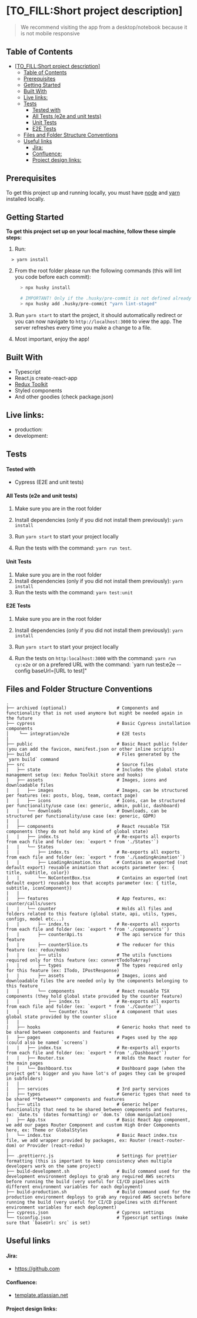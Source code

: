 # [TO_FILL:Short project description]

> We recommend visiting the app from a desktop/notebook because it is not mobile responsive

<!--
## Core functionality
****
- Users can securely login in the app
- Users can add call through a form or by uploading a CSV file
- Users can filter/sort/search the call list
- Users can start calls and see the transcript of the conversation between the Virtual Agent and the contact
- Users can listen the audio stream of the conversation
- Users can edit/ignore Virtual Agents responses, they can Take Over the conversation or Transfer the call to their phone number
- Users can collect valuable information when the call ends -->

## Table of Contents

- [[TO_FILL:Short project description]](#to_fillshort-project-description)
  - [Table of Contents](#table-of-contents)
  - [Prerequisites](#prerequisites)
  - [Getting Started](#getting-started)
  - [Built With](#built-with)
  - [Live links:](#live-links)
  - [Tests](#tests)
    - [Tested with](#tested-with)
    - [All Tests (e2e and unit tests)](#all-tests-e2e-and-unit-tests)
    - [Unit Tests](#unit-tests)
    - [E2E Tests](#e2e-tests)
  - [Files and Folder Structure Conventions](#files-and-folder-structure-conventions)
  - [Useful links](#useful-links)
    - [Jira:](#jira)
    - [Confluence:](#confluence)
    - [Project design links:](#project-design-links)

## Prerequisites

To get this project up and running locally, you must have [node](https://nodejs.org/en/) and [yarn](https://yarnpkg.com/) installed locally.

## Getting Started

**To get this project set up on your local machine, follow these simple steps:**

1. Run:

```
  > yarn install
```

2. From the root folder please run the following commands (this will lint you code before each commit):

   ```bash
     > npx husky install

     # IMPORTANT! Only if the .husky/pre-commit is not defined already or it does not contain `yarn lint-staged`
     > npx husky add .husky/pre-commit "yarn lint-staged"
   ```

3. Run `yarn start` to start the project, it should automatically redirect or you can now navigate to `http://localhost:3000` to view the app. The server refreshes every time you make a change to a file.<br>
4. Most important, enjoy the app!<br>

## Built With

- Typescript
- React.js create-react-app
- [Redux Toolkit](https://redux-toolkit.js.org/)
- Styled components
- And other goodies (check package.json)

## Live links:

- production:
- development:

<!-- ## Screenshot of the app.

![image](.github/images/capture.png) -->

## Tests

#### Tested with

- Cypress (E2E and unit tests)
<!-- - Jest (Unit tests)
- Selenium/Selenium Grid (Call load testing) -->

#### All Tests (e2e and unit tests)

1. Make sure you are in the root folder

2. Install dependencies (only if you did not install them previously): `yarn install`
3. Run `yarn start` to start your project locally

4. Run the tests with the command: `yarn run test`.

#### Unit Tests

1. Make sure you are in the root folder
2. Install dependencies (only if you did not install them previously): `yarn install`
3. Run the tests with the command: `yarn test:unit`

#### E2E Tests

1. Make sure you are in the root folder

2. Install dependencies (only if you did not install them previously): `yarn install`
3. Run `yarn start` to start your project locally

4. Run the tests on `http:localhost:3000` with the command: `yarn run cy:e2e` or on a prefered URL with the command: `yarn run test:e2e --config baseUrl=[URL to test]"

## Files and Folder Structure Conventions

    .
    ├── archived (optional)                   # Components and functionality that is not used anymore but might be needed again in the future
    ├── cypress                               # Basic Cypress installation components
    │    └── integration/e2e                  # E2E tests
    |   
    ├── public                                # Basic React public folder (you can add the favicon, manifest.json or other inline scripts)
    ├── build                                 # Files generated by the `yarn build` command
    ├── src                                   # Source files
    |   ├── state                             # Includes the global state management setup (ex: Redux Toolkit store and hooks)
    |   ├── assets                            # Images, icons and downloadable files
    |   |   ├── images                        # Images, can be structured per features (ex: posts, blog, team, contact page)
    |   |   ├── icons                         # Icons, can be structured per functionality/use case (ex: generic, admin, public, dashboard)
    |   |   └── downloads                     # Downloads, can be structured per functionality/use case (ex: generic, GDPR)
    |   |
    |   ├── components                        # React reusable TSX components (they do not hold any kind of global state)
    |   |   ├── index.ts                      # Re-exports all exports from each file and folder (ex: `export * from './States'`)
    |   |   └── States
    |   |       ├── index.ts                  # Re-exports all exports from each file and folder (ex: `export * from './LoadingAnimation'`)
    |   |       ├── LoadingAnimation.tsx      # Contains an exported (not default export) reusable animation that accepts parameter (ex: { title, subtitle, color})
    |   |       └── NoContentBox.tsx          # Contains an exported (not default export) reusable box that accepts parameter (ex: { title, subtitle, iconComponent})
    |   |
    |   ├── features                          # App features, ex: counter/calls/users
    |   |   └── counter                       # Holds all files and folders related to this feature (global state, api, utils, types, configs, model etc...)
    |   |       ├── index.ts                  # Re-exports all exports from each file and folder (ex: `export * from './components'`)
    |   |       ├── counterApi.ts             # The api service for this feature
    |   |       ├── counterSlice.ts           # The reducer for this feature (ex: redux/mobx)
    |   |       ├── utils                     # The utils functions required only for this feature (ex: convertTodoToArray)
    |   |       ├── types                     # The types required only for this feature (ex: ITodo, IPostResponse)
    |   |       ├── assets                    # Images, icons and downloadable files the are needed only by the components belonging to this feature                  
    |   |       └── components                # React reusable TSX components (they hold global state provided by the counter feature)
    |   |           ├── index.ts              # Re-exports all exports from each file and folder (ex: `export * from './Counter'`)
    |   |           └── Counter.tsx           # A component that uses global state provided by the counter slice
    |   |
    |   ├── hooks                             # Generic hooks that need to be shared between components and features
    |   ├── pages                             # Pages used by the app (could also be named `screens`)
    |   |   ├── index.tsx                     # Re-exports all exports from each file and folder (ex: `export * from './Dashboard'`)
    |   |   ├── Router.tsx                    # Holds the React router for the main pages
    |   |   └── Dashboard.tsx                 # Dashboard page (when the project get's bigger and you have lot's of pages they can be grouped in subfolders)
    |   |
    |   ├── services                          # 3rd party services
    |   ├── types                             # Generic types that need to be shared **between** components and features
    |   ├── utils                             # Generic helper functionality that need to be shared between components and features, ex: `date.ts` (dates formatting) or `dom.ts` (dom manipulation)
    |   ├── App.tsx                           # Basic React App component, we add our pages Router Component and custom High Order Components here, ex: Theme or GlobalStyles
    |   └── index.tsx                         # Basic React index.tsx file, we add wrapper provided by packages, ex: Router (react-router-dom) or Provider (react-redux)
    |   
    ├── .prettierrc.js                        # Settings for prettier formatting (this is important to keep consistency when multiple developers work on the same project)
    ├── build-development.sh                  # Build command used for the development environment deploys to grab any required AWS secrets before running the build (very useful for CI/CD pipelines with different environment variables for each deployment)
    ├── build-production.sh                   # Build command used for the production environment deploys to grab any required AWS secrets before running the build (very useful for CI/CD pipelines with different environment variables for each deployment)
    ├── cypress.json                          # Cypress settings
    └── tsconfig.json                         # Typescript settings (make sure that `baseUrl: src` is set)

## Useful links

#### Jira:

- https://github.com

#### Confluence:

- [template.atlassian.net](https://github.com)

#### Project design links:
